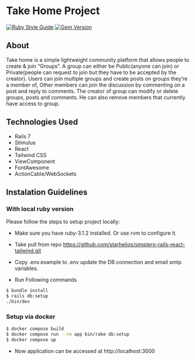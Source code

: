 # Take Home Project

[![Ruby Style Guide](https://img.shields.io/badge/code_style-standard-brightgreen.svg)](https://github.com/testdouble/standard)
[![Gem Version](https://badge.fury.io/rb/bundler-audit.svg)](https://badge.fury.io/rb/bundler-audit)
## About

Take home is a simple lightweight community platform that allows people to create & join “Groups”. A group can either be
Public(anyone can join) or Private(people can request to join but they have to be accepted by the creator). Users can join multiple groups and create posts on groups they’re a member of, Other members can join the discussion by commenting on a post and reply to comments. The creator of group can modify or delete groups, posts and comments. He can also remove members that currently have access to group.

## Technologies Used

- Rails 7
- Stimulus
- React
- Tailwind CSS
- ViewComponent
- FontAwesome
- ActionCable/WebSockets

## Instalation Guidelines

### With local ruby version
Please follow the steps to setup project locally:

- Make sure you have ruby-3.1.2 installed. Or use rvm to configure it.

- Take pull from repo https://github.com/starhelios/simplero-rails-react-tailwind.git

- Copy .env.example to .env
  update the DB connection and email smtp variables.

- Run Following commands

```bash
$ bundle install
$ rails db:setup
./bin/dev
```

### Setup via docker
```bash
$ docker compose build
$ docker compose run --rm app bin/rake db:setup
$ docker compose up
```

- Now application can be accessed at http://localhost:3000
